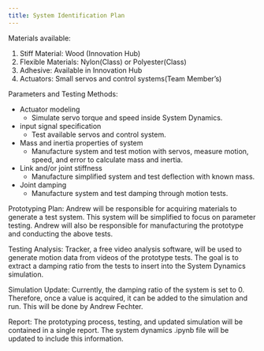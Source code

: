 ```yaml
---
title: System Identification Plan
---
```

Materials available:
1. Stiff Material: Wood (Innovation Hub)
1. Flexible Materials: Nylon(Class) or Polyester(Class)
1. Adhesive: Available in Innovation Hub
1. Actuators: Small servos and control systems(Team Member’s)

Parameters and Testing Methods:
* Actuator modeling
  * Simulate servo torque and speed inside System Dynamics.
* input signal specification
  * Test available servos and control system.
* Mass and inertia properties of system
  * Manufacture system and test motion with servos, measure motion, speed, and error to calculate mass and inertia.
* Link and/or joint stiffness
  * Manufacture simplified system and test deflection with known mass.
* Joint damping
  * Manufacture system and test damping through motion tests.

Prototyping Plan:
Andrew will be responsible for acquiring materials to generate a test system. This system will be simplified to focus on parameter testing. Andrew will also be responsible for manufacturing the prototype and conducting the above tests.

Testing Analysis:
Tracker, a free video analysis software, will be used to generate motion data from videos of the prototype tests. The goal is to extract a damping ratio from the tests to insert into the System Dynamics simulation. 

Simulation Update:
Currently, the damping ratio of the system is set to 0. Therefore, once a value is acquired, it can be added to the simulation and run. This will be done by Andrew Fechter.

Report:
The prototyping process, testing, and updated simulation will be contained in a single report. The system dynamics .ipynb file will be updated to include this information.
